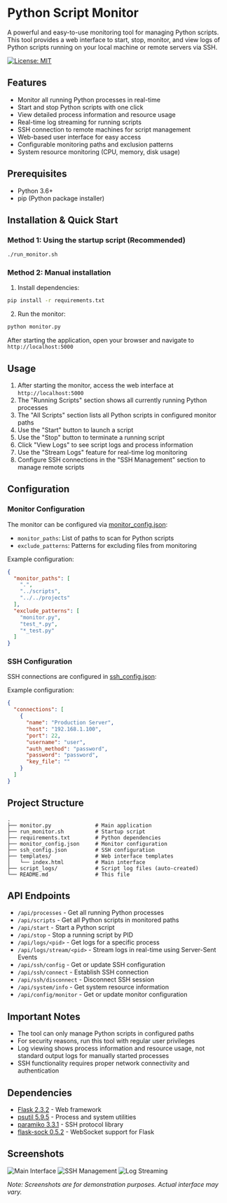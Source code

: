 # Python Script Monitor

A powerful and easy-to-use monitoring tool for managing Python scripts. This tool provides a web interface to start, stop, monitor, and view logs of Python scripts running on your local machine or remote servers via SSH.

[![License: MIT](https://img.shields.io/badge/License-MIT-yellow.svg)](https://opensource.org/licenses/MIT)

## Features

- Monitor all running Python processes in real-time
- Start and stop Python scripts with one click
- View detailed process information and resource usage
- Real-time log streaming for running scripts
- SSH connection to remote machines for script management
- Web-based user interface for easy access
- Configurable monitoring paths and exclusion patterns
- System resource monitoring (CPU, memory, disk usage)

## Prerequisites

- Python 3.6+
- pip (Python package installer)

## Installation & Quick Start

### Method 1: Using the startup script (Recommended)

```bash
./run_monitor.sh
```

### Method 2: Manual installation

1. Install dependencies:
```bash
pip install -r requirements.txt
```

2. Run the monitor:
```bash
python monitor.py
```

After starting the application, open your browser and navigate to `http://localhost:5000`

## Usage

1. After starting the monitor, access the web interface at `http://localhost:5000`
2. The "Running Scripts" section shows all currently running Python processes
3. The "All Scripts" section lists all Python scripts in configured monitor paths
4. Use the "Start" button to launch a script
5. Use the "Stop" button to terminate a running script
6. Click "View Logs" to see script logs and process information
7. Use the "Stream Logs" feature for real-time log monitoring
8. Configure SSH connections in the "SSH Management" section to manage remote scripts

## Configuration

### Monitor Configuration

The monitor can be configured via [monitor_config.json](monitor_config.json):

- `monitor_paths`: List of paths to scan for Python scripts
- `exclude_patterns`: Patterns for excluding files from monitoring

Example configuration:
```json
{
  "monitor_paths": [
    ".",
    "../scripts",
    "../../projects"
  ],
  "exclude_patterns": [
    "monitor.py",
    "test_*.py",
    "*_test.py"
  ]
}
```

### SSH Configuration

SSH connections are configured in [ssh_config.json](ssh_config.json):

Example configuration:
```json
{
  "connections": [
    {
      "name": "Production Server",
      "host": "192.168.1.100",
      "port": 22,
      "username": "user",
      "auth_method": "password",
      "password": "password",
      "key_file": ""
    }
  ]
}
```

## Project Structure

```
.
├── monitor.py              # Main application
├── run_monitor.sh          # Startup script
├── requirements.txt        # Python dependencies
├── monitor_config.json     # Monitor configuration
├── ssh_config.json         # SSH configuration
├── templates/              # Web interface templates
│   └── index.html          # Main interface
├── script_logs/            # Script log files (auto-created)
└── README.md               # This file
```

## API Endpoints

- `/api/processes` - Get all running Python processes
- `/api/scripts` - Get all Python scripts in monitored paths
- `/api/start` - Start a Python script
- `/api/stop` - Stop a running script by PID
- `/api/logs/<pid>` - Get logs for a specific process
- `/api/logs/stream/<pid>` - Stream logs in real-time using Server-Sent Events
- `/api/ssh/config` - Get or update SSH configuration
- `/api/ssh/connect` - Establish SSH connection
- `/api/ssh/disconnect` - Disconnect SSH session
- `/api/system/info` - Get system resource information
- `/api/config/monitor` - Get or update monitor configuration

## Important Notes

- The tool can only manage Python scripts in configured paths
- For security reasons, run this tool with regular user privileges
- Log viewing shows process information and resource usage, not standard output logs for manually started processes
- SSH functionality requires proper network connectivity and authentication

## Dependencies

- [Flask 2.3.2](https://pypi.org/project/Flask/2.3.2/) - Web framework
- [psutil 5.9.5](https://pypi.org/project/psutil/5.9.5/) - Process and system utilities
- [paramiko 3.3.1](https://pypi.org/project/paramiko/3.3.1/) - SSH protocol library
- [flask-sock 0.5.2](https://pypi.org/project/flask-sock/0.5.2/) - WebSocket support for Flask

## Screenshots

![Main Interface](screenshots/main_interface.png)
![SSH Management](screenshots/ssh_management.png)
![Log Streaming](screenshots/log_streaming.png)

*Note: Screenshots are for demonstration purposes. Actual interface may vary.*